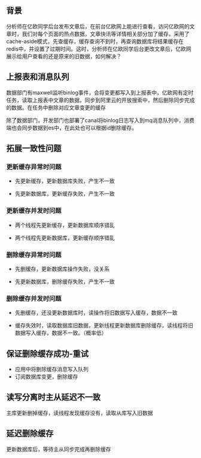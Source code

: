 ## 背景

分析师在亿欧同学后台发布文章后，在前台亿欧网上能进行查看，访问亿欧网的文章时，我们对每个页面的热点数据，文章快讯等详情相关部分加了缓存，采用了cache-aside模式，先查缓存，缓存查询不到时，再查询数据库将结果缓存在redis中，并设置了过期时间。这时，分析师在亿欧同学后台更改文章后，亿欧网展示给用户查看的还是原来的旧数据，如何解决？

## 上报表和消息队列

数据部门有maxwell监听binlog事件，会将变更都写入到上报表中，亿欧网有定时任务，读取上报表中文章的数据，同步到阿里云的开放搜索中，然后删除同步完成的数据。在任务中删除对应文章变更的缓存

除了数据部门，开发部门也部署了canal将binlog日志写入到mq消息队列中，消费端也会同步数据到es中，在此处也可以根据id删除缓存。

## 拓展一致性问题

### 更新缓存异常时问题

* 先更新缓存，更新数据库失败，产生不一致

* 先更新数据库，更新缓存失败，产生不一致

### 更新缓存并发时问题

* 两个线程先更新缓存，更新数据库顺序错乱

* 两个线程先更新数据库，更新缓存顺序错乱

### 删除缓存异常时问题

* 先删缓存，更新数据库操作失败，没关系

* 先更新数据库，删除缓存失败，产生不一致

### 删除缓存并发时问题

* 先删缓存，还没更新数据库时，读操作将旧数据写入缓存，数据不一致

* 缓存失效时，读取数据库旧数据，更新线程更新数据库删除缓存，读线程将旧数据写入缓存，数据不一致。（概率低）

## 保证删除缓存成功-重试

* 应用中将删除缓存消息写入队列
* 订阅数据库变更，删除缓存

## 读写分离时主从延迟不一致

主库更新删掉缓存，读线程发现缓存没有，读取从库写入旧数据

## 延迟删除缓存

更新数据库后，等待主从同步完成再删除缓存



